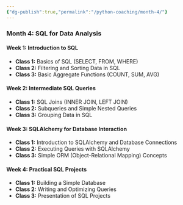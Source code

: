 ```yaml
---
{"dg-publish":true,"permalink":"/python-coaching/month-4/"}
---
```


### Month 4: SQL for Data Analysis

#### Week 1: Introduction to SQL

- **Class 1:** Basics of SQL (SELECT, FROM, WHERE)
- **Class 2:** Filtering and Sorting Data in SQL
- **Class 3:** Basic Aggregate Functions (COUNT, SUM, AVG)

#### Week 2: Intermediate SQL Queries

- **Class 1:** SQL Joins (INNER JOIN, LEFT JOIN)
- **Class 2:** Subqueries and Simple Nested Queries
- **Class 3:** Grouping Data in SQL

#### Week 3: SQLAlchemy for Database Interaction

- **Class 1:** Introduction to SQLAlchemy and Database Connections
- **Class 2:** Executing Queries with SQLAlchemy
- **Class 3:** Simple ORM (Object-Relational Mapping) Concepts

#### Week 4: Practical SQL Projects

- **Class 1:** Building a Simple Database
- **Class 2:** Writing and Optimizing Queries
- **Class 3:** Presentation of SQL Projects